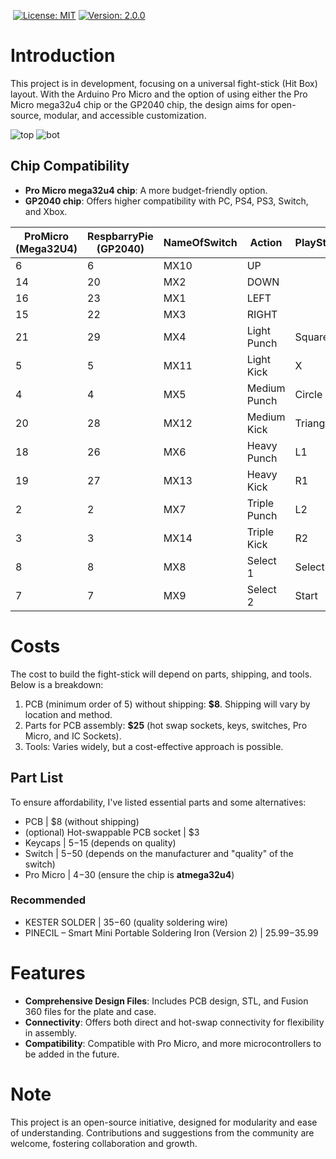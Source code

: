 
 [![License: MIT](https://img.shields.io/badge/License-MIT-yellow.svg)]( https://opensource.org/licenses/MIT ) [![Version: 2.0.0](https://img.shields.io/badge/Version-2.0.0-blue.svg)]( https://github.com/your-repo-link )
 
# Introduction
This project is in development, focusing on a universal fight-stick (Hit Box) layout. With the Arduino Pro Micro and the option of using either the Pro Micro mega32u4 chip or the GP2040 chip, the design aims for open-source, modular, and accessible customization.

![top](https://github.com/Taialt97/mini-hitbox-pcb/assets/45160819/a9b5a59a-0500-422f-be36-5845a719662f)
![bot](https://github.com/Taialt97/mini-hitbox-pcb/assets/45160819/0649b3d5-1120-448b-bb93-668e5914f3f8)

## Chip Compatibility
- **Pro Micro mega32u4 chip**: A more budget-friendly option.
- **GP2040 chip**: Offers higher compatibility with PC, PS4, PS3, Switch, and Xbox.

| ProMicro (Mega32U4) | RespbarryPie (GP2040) | NameOfSwitch | Action      | PlayStation   | NameOfButton   | Xbox       | NameOfButton   |
|---------------------|-----------------------|--------------|-------------|---------------|----------------|------------|----------------|
| 6                   | 6                     | MX10         | UP          |               | UP             |            |                |
| 14                  | 20                    | MX2          | DOWN        |               | DOWN           |            |                |
| 16                  | 23                    | MX1          | LEFT        |               | LEFT           |            |                |
| 15                  | 22                    | MX3          | RIGHT       |               | RIGHT          |            |                |
| 21                  | 29                    | MX4          | Light Punch | Square        | X              |            |                |
| 5                   | 5                     | MX11         | Light Kick  | X             | A              |            |                |
| 4                   | 4                     | MX5          | Medium Punch| Circle        | B              |            |                |
| 20                  | 28                    | MX12         | Medium Kick | Triangle      | Y              |            |                |
| 18                  | 26                    | MX6          | Heavy Punch | L1            | LB             |            |                |
| 19                  | 27                    | MX13         | Heavy Kick  | R1            | RB             |            |                |
| 2                   | 2                     | MX7          | Triple Punch| L2            | LT             |            |                |
| 3                   | 3                     | MX14         | Triple Kick | R2            | RT             |            |                |
| 8                   | 8                     | MX8          | Select 1    | Select        | Back           |            |                |
| 7                   | 7                     | MX9          | Select 2    | Start         | Start          |            |                |

# Costs
The cost to build the fight-stick will depend on parts, shipping, and tools. Below is a breakdown:

1. PCB (minimum order of 5) without shipping: **$8**. Shipping will vary by location and method.
2. Parts for PCB assembly: **$25** (hot swap sockets, keys, switches, Pro Micro, and IC Sockets).
3. Tools: Varies widely, but a cost-effective approach is possible.

## Part List
To ensure affordability, I've listed essential parts and some alternatives:

- PCB | $8 (without shipping)
- (optional) Hot-swappable PCB socket | $3
- Keycaps | $5-$15 (depends on quality)
- Switch | $5-$50 (depends on the manufacturer and "quality" of the switch)
- Pro Micro | $4-$30 (ensure the chip is **atmega32u4**)

### Recommended
- KESTER SOLDER | $35-$60 (quality soldering wire)
- PINECIL – Smart Mini Portable Soldering Iron (Version 2) | $25.99-$35.99

# Features
- **Comprehensive Design Files**: Includes PCB design, STL, and Fusion 360 files for the plate and case.
- **Connectivity**: Offers both direct and hot-swap connectivity for flexibility in assembly.
- **Compatibility**: Compatible with Pro Micro, and more microcontrollers to be added in the future.

# Note
This project is an open-source initiative, designed for modularity and ease of understanding. Contributions and suggestions from the community are welcome, fostering collaboration and growth.

